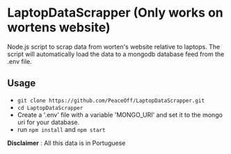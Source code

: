 # LaptopDataScrapper (Only works on wortens website)

Node.js script to scrap data from worten's website relative to laptops.
The script will automatically load the data to a mongodb database feed from the .env file.

## Usage

* ```git clone https://github.com/PeaceOff/LaptopDataScrapper.git```
* ```cd LaptopDataScrapper```
* Create a '.env' file with a variable 'MONGO_URI' and set it to the mongo uri for your database.
* run ```npm install``` and ```npm start```

**Disclaimer** : All this data is in Portuguese
